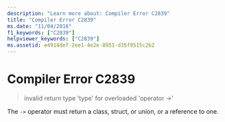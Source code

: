 ```yaml
---
description: "Learn more about: Compiler Error C2839"
title: "Compiler Error C2839"
ms.date: "11/04/2016"
f1_keywords: ["C2839"]
helpviewer_keywords: ["C2839"]
ms.assetid: e4914def-2ee1-4e2e-8951-d35f9515c2b2
---
```

# Compiler Error C2839

> invalid return type 'type' for overloaded 'operator ->'

The `->` operator must return a class, struct, or union, or a reference to one.
